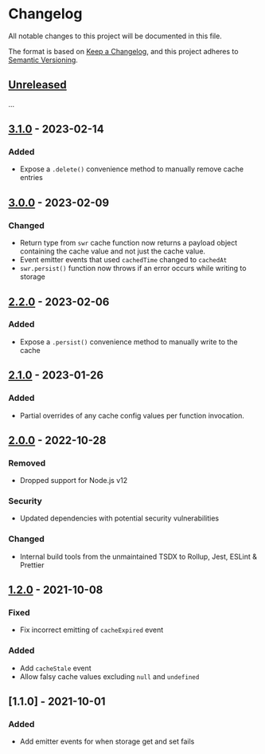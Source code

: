 # Changelog

All notable changes to this project will be documented in this file.

The format is based on [Keep a Changelog](https://keepachangelog.com/en/1.0.0/),
and this project adheres to [Semantic Versioning](https://semver.org/spec/v2.0.0.html).

## [Unreleased]

...

## [3.1.0] - 2023-02-14

### Added

- Expose a `.delete()` convenience method to manually remove cache entries

## [3.0.0] - 2023-02-09

### Changed

- Return type from `swr` cache function now returns a payload object containing the cache value and not just the cache value.
- Event emitter events that used `cachedTime` changed to `cachedAt`
- `swr.persist()` function now throws if an error occurs while writing to storage

## [2.2.0] - 2023-02-06

### Added

- Expose a `.persist()` convenience method to manually write to the cache

## [2.1.0] - 2023-01-26

### Added

- Partial overrides of any cache config values per function invocation.

## [2.0.0] - 2022-10-28

### Removed

- Dropped support for Node.js v12

### Security

- Updated dependencies with potential security vulnerabilities

### Changed

- Internal build tools from the unmaintained TSDX to Rollup, Jest, ESLint & Prettier

## [1.2.0] - 2021-10-08

### Fixed

- Fix incorrect emitting of `cacheExpired` event

### Added

- Add `cacheStale` event
- Allow falsy cache values excluding `null` and `undefined`

## [1.1.0] - 2021-10-01

### Added

- Add emitter events for when storage get and set fails

[unreleased]: https://github.com/jperasmus/stale-while-revalidate-cache/compare/v3.1.0...HEAD
[3.1.0]: https://github.com/jperasmus/stale-while-revalidate-cache/compare/v3.0.0...v3.1.0
[3.0.0]: https://github.com/jperasmus/stale-while-revalidate-cache/compare/v2.2.0...v3.0.0
[2.2.0]: https://github.com/jperasmus/stale-while-revalidate-cache/compare/v2.1.0...v2.2.0
[2.1.0]: https://github.com/jperasmus/stale-while-revalidate-cache/compare/v2.0.0...v2.1.0
[2.0.0]: https://github.com/jperasmus/stale-while-revalidate-cache/compare/v1.2.0...v2.0.0
[1.2.0]: https://github.com/jperasmus/stale-while-revalidate-cache/compare/v1.1.0...v1.2.0
